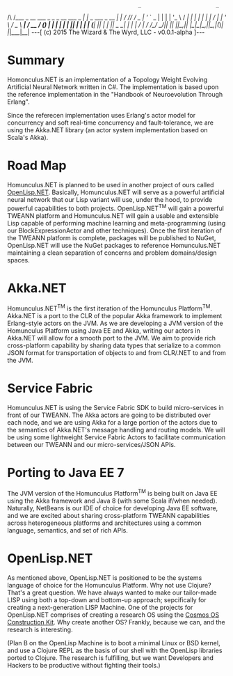                                               _                        _   
  /\  /\___  _ __ ___  _   _ _ __   ___ _   _| |_   _ ___   _ __   ___| |_ 
 / /_/ / _ \| '_ ` _ \| | | | '_ \ / __| | | | | | | / __| | '_ \ / _ \ __|
/ __  / (_) | | | | | | |_| | | | | (__| |_| | | |_| \__ \_| | | |  __/ |_ 
\/ /_/ \___/|_| |_| |_|\__,_|_| |_|\___|\__,_|_|\__,_|___(_)_| |_|\___|\__|
---[		(c) 2015 The Wizard & The Wyrd, LLC - v0.0.1-alpha		   ]---

Summary
=======
Homonculus.NET is an implementation of a Topology Weight Evolving Artificial 
Neural Network written in C#.  The implementation is based upon the
reference implementation in the "Handbook of Neuroevolution Through Erlang".

Since the referecen implementation uses Erlang's actor model for concurrency
and soft real-time concurrency and fault-tolerance, we are using the
Akka.NET library (an actor system implementation based on Scala's Akka).

Road Map
========
Homunculus.NET is planned to be used in another project of ours called
[OpenLisp.NET](https://bitbucket.org/wizardbeard/openlisp.net).  Basically,
Homunculus.NET will serve as a powerful artificial neural network that our
Lisp variant will use, under the hood, to provide powerful capabilities to
both projects.  OpenLisp.NET<sup>TM</sup> will gain a powerful TWEANN platform and 
Homunculus.NET will gain a usable and extensible Lisp capable of performing
machine learning and meta-programming (using our BlockExpressionActor and other
techniques).  Once the first iteration of the TWEANN platform is complete,
packages will be published to NuGet, OpenLisp.NET will use the NuGet packages
to reference Homunculus.NET maintaining a clean separation of concerns and
problem domains/design spaces.

Akka.NET
========
Homunculus.NET<sup>TM</sup> is the first iteration of the Homunculus 
Platform<sup>TM</sup>.  Akka.NET is a port to the CLR of the popular Akka
framework to implement Erlang-style actors on the JVM.  As we are developing
a JVM version of the Homunculus Platform using Java EE and Akka, writing
our actors in Akka.NET will allow for a smooth port to the JVM.  We aim to
provide rich cross-platform capability by sharing data types that serialize
to a common JSON format for transportation of objects to and from CLR/.NET 
to and from the JVM.

Service Fabric
==============
Homunculus.NET is using the Service Fabric SDK to build micro-services in
front of our TWEANN.  The Akka actors are going to be distributed over 
each node, and we are using Akka for a large portion of the actors due to
the semantics of Akka.NET's message handling and routing models.  We will
be using some lightweight Service Fabric Actors to facilitate communication
between our TWEANN and our micro-services/JSON APIs.

Porting to Java EE 7
====================
The JVM version of the Homunculus Platform<sup>TM</sup> is being built on
Java EE using the Akka framework and Java 8 (with some Scala if/when needed).
Naturally, NetBeans is our IDE of choice for developing Java EE software, and
we are excited about sharing cross-platform TWEANN capabilities across 
heterogeneous platforms and architectures using a common language, semantics,
and set of rich APIs.

OpenLisp.NET
============
As mentioned above, OpenLisp.NET is positioned to be the systems language of
choice for the Homunculus Platform.  Why not use Clojure?  That's a great
question.  We have always wanted to make our tailor-made LISP using both a 
top-down and bottom-up approach; sepcifically for creating a next-generation
LISP Machine.  One of the projects for OpenLisp.NET comprises of creating a
research OS using the [Cosmos OS Construction Kit](https://github.com/CosmosOS/Cosmos).
Why create another OS?  Frankly, because we can, and the research is interesting.

(Plan B on the OpenLisp Machine is to boot a minimal Linux or BSD kernel, and use
a Clojure REPL as the basis of our shell with the OpenLisp libraries ported to
Clojure.  The research is fulfilling, but we want Developers and Hackers to be
productive without fighting their tools.)